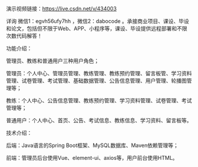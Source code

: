 演示视频链接：https://live.csdn.net/v/434003

详询 微信1：egvh56ufy7hh ，微信2：dabocode 。承接商业项目、课设、毕设和论文，包括但不限于Web、APP、小程序等，课设、毕设提供远程部署和不限次数代码解答！

功能介绍：

管理员、教练和普通用户三种用户角色；

管理员：个人中心、管理员管理、教练管理、教练预约管理、留言板管、学习资料管理、试卷管理、考试管理、基础数据管理、公告信息管理、用户管理、轮播图管理等；

教练：个人中心、公告信息管理、教练预约管理、学习资料管理、试卷管理、考试管理等；

普通用户：个人中心、首页、公告、考试信息、教练信息、学习资料、留言板等。

技术介绍：

后端：Java语言的Spring Boot框架、MySQL数据库、Maven依赖管理等；

前端：管理员后台使用Vue、element-ui、axios等，用户前台使用HTML。
